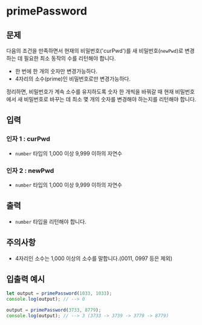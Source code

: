 primePassword
=============

문제
--

다음의 조건을 만족하면서 현재의 비밀번호('curPwd')를 새 비밀번호(`newPwd`)로 변경하는 데 필요한 최소 동작의 수를 리턴해야 합니다.

*   한 번에 한 개의 숫자만 변경가능하다.
*   4자리의 소수(prime)인 비밀번호로만 변경가능하다.

정리하면, 비밀번호가 계속 소수를 유지하도록 숫자 한 개씩을 바꿔갈 때 현재 비밀번호에서 새 비밀번호로 바꾸는 데 최소 몇 개의 숫자를 변경해야 하는지를 리턴해야 합니다.

입력
--

### 인자 1 : curPwd

*   `number` 타입의 1,000 이상 9,999 이하의 자연수

### 인자 2 : newPwd

*   `number` 타입의 1,000 이상 9,999 이하의 자연수

출력
--

*   `number` 타입을 리턴해야 합니다.

주의사항
----

*   4자리인 소수는 1,000 이상의 소수를 말합니다.(0011, 0997 등은 제외)

입출력 예시
------
```js
let output = primePassword(1033, 1033);
console.log(output); // --> 0

output = primePassword(3733, 8779);
console.log(output); // --> 3 (3733 -> 3739 -> 3779 -> 8779)
```